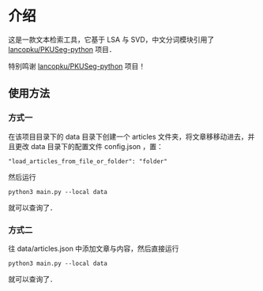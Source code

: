 # 介绍

这是一款文本检索工具，它基于 LSA 与 SVD，中文分词模块引用了 [lancopku/PKUSeg-python](https://github.com/lancopku/PKUSeg-python) 项目．

特别鸣谢 [lancopku/PKUSeg-python](https://github.com/lancopku/PKUSeg-python) 项目！

## 使用方法

### 方式一

在该项目目录下的 data 目录下创建一个 articles 文件夹，将文章移移动进去，并且更改 data 目录下的配置文件 config.json ，置：

```
"load_articles_from_file_or_folder": "folder"
```

然后运行

```
python3 main.py --local data
```

就可以查询了．

### 方式二

往 data/articles.json 中添加文章与内容，然后直接运行

```
python3 main.py --local data
```

就可以查询了．